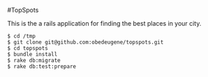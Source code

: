 #TopSpots

This is the a rails application for finding the best places in your city.

    $ cd /tmp
    $ git clone git@github.com:obedeugene/topspots.git
    $ cd topspots
    $ bundle install
    $ rake db:migrate
    $ rake db:test:prepare

